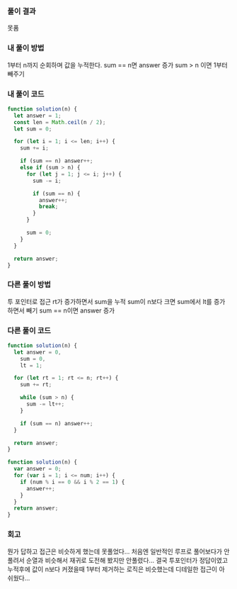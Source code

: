 ### 풀이 결과

못품

### 내 풀이 방법

1부터 n까지 순회하며 값을 누적한다.
sum == n면 answer 증가
sum > n 이면 1부터 빼주기

### 내 풀이 코드

```js
function solution(n) {
  let answer = 1;
  const len = Math.ceil(n / 2);
  let sum = 0;

  for (let i = 1; i <= len; i++) {
    sum += i;

    if (sum == n) answer++;
    else if (sum > n) {
      for (let j = 1; j <= i; j++) {
        sum -= i;

        if (sum == n) {
          answer++;
          break;
        }
      }

      sum = 0;
    }
  }

  return answer;
}
```

### 다른 풀이 방법

투 포인터로 접근
rt가 증가하면서 sum을 누적
sum이 n보다 크면 sum에서 lt를 증가하면서 빼기
sum == n이면 answer 증가

### 다른 풀이 코드

```js
function solution(n) {
  let answer = 0,
    sum = 0,
    lt = 1;

  for (let rt = 1; rt <= n; rt++) {
    sum += rt;

    while (sum > n) {
      sum -= lt++;
    }

    if (sum == n) answer++;
  }

  return answer;
}
```

```js
function solution(n) {
  var answer = 0;
  for (var i = 1; i <= num; i++) {
    if (num % i == 0 && i % 2 == 1) {
      answer++;
    }
  }
  return answer;
}
```

### 회고

뭔가 답하고 접근은 비슷하게 했는데 못풀었다...
처음엔 일반적인 루프로 풀어보다가 안풀려서 순열과 비슷해서 재귀로 도전해 봤지만 안풀렸다...
결국 투포인터가 정답이였고 누적후에 값이 n보다 커졌을때 1부터 제거하는 로직은 비슷했는데 디테일한 접근이 아쉬웠다...
